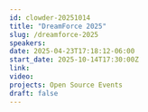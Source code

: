 ```yaml
---
id: clowder-20251014
title: "DreamForce 2025"
slug: /dreamforce-2025
speakers:
date: 2025-04-23T17:18:12-06:00
start_date: 2025-10-14T17:30:00Z
link:  
video: 
projects: Open Source Events
draft: false
---
```


